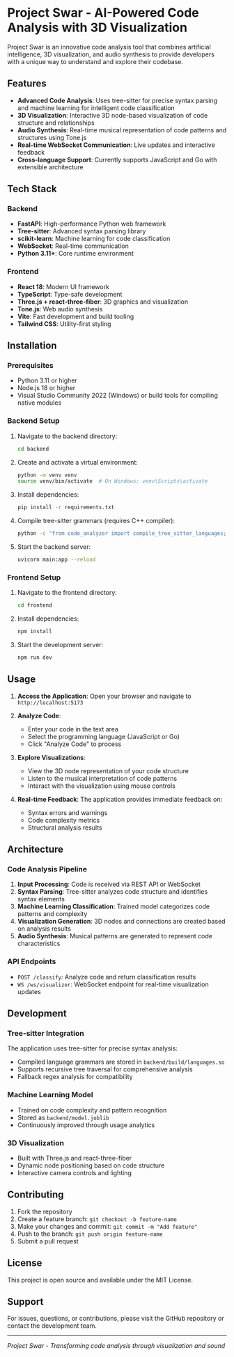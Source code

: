 # Project Swar - AI-Powered Code Analysis with 3D Visualization

Project Swar is an innovative code analysis tool that combines artificial intelligence, 3D visualization, and audio synthesis to provide developers with a unique way to understand and explore their codebase.

## Features

- **Advanced Code Analysis**: Uses tree-sitter for precise syntax parsing and machine learning for intelligent code classification
- **3D Visualization**: Interactive 3D node-based visualization of code structure and relationships
- **Audio Synthesis**: Real-time musical representation of code patterns and structures using Tone.js
- **Real-time WebSocket Communication**: Live updates and interactive feedback
- **Cross-language Support**: Currently supports JavaScript and Go with extensible architecture

## Tech Stack

### Backend
- **FastAPI**: High-performance Python web framework
- **Tree-sitter**: Advanced syntax parsing library
- **scikit-learn**: Machine learning for code classification
- **WebSocket**: Real-time communication
- **Python 3.11+**: Core runtime environment

### Frontend
- **React 18**: Modern UI framework
- **TypeScript**: Type-safe development
- **Three.js + react-three-fiber**: 3D graphics and visualization
- **Tone.js**: Web audio synthesis
- **Vite**: Fast development and build tooling
- **Tailwind CSS**: Utility-first styling

## Installation

### Prerequisites
- Python 3.11 or higher
- Node.js 18 or higher
- Visual Studio Community 2022 (Windows) or build tools for compiling native modules

### Backend Setup
1. Navigate to the backend directory:
   ```bash
   cd backend
   ```

2. Create and activate a virtual environment:
   ```bash
   python -m venv venv
   source venv/bin/activate  # On Windows: venv\Scripts\activate
   ```

3. Install dependencies:
   ```bash
   pip install -r requirements.txt
   ```

4. Compile tree-sitter grammars (requires C++ compiler):
   ```bash
   python -c "from code_analyzer import compile_tree_sitter_languages; compile_tree_sitter_languages()"
   ```

5. Start the backend server:
   ```bash
   uvicorn main:app --reload
   ```

### Frontend Setup
1. Navigate to the frontend directory:
   ```bash
   cd frontend
   ```

2. Install dependencies:
   ```bash
   npm install
   ```

3. Start the development server:
   ```bash
   npm run dev
   ```

## Usage

1. **Access the Application**: Open your browser and navigate to `http://localhost:5173`

2. **Analyze Code**: 
   - Enter your code in the text area
   - Select the programming language (JavaScript or Go)
   - Click "Analyze Code" to process

3. **Explore Visualizations**:
   - View the 3D node representation of your code structure
   - Listen to the musical interpretation of code patterns
   - Interact with the visualization using mouse controls

4. **Real-time Feedback**: The application provides immediate feedback on:
   - Syntax errors and warnings
   - Code complexity metrics
   - Structural analysis results

## Architecture

### Code Analysis Pipeline
1. **Input Processing**: Code is received via REST API or WebSocket
2. **Syntax Parsing**: Tree-sitter analyzes code structure and identifies syntax elements
3. **Machine Learning Classification**: Trained model categorizes code patterns and complexity
4. **Visualization Generation**: 3D nodes and connections are created based on analysis results
5. **Audio Synthesis**: Musical patterns are generated to represent code characteristics

### API Endpoints
- `POST /classify`: Analyze code and return classification results
- `WS /ws/visualizer`: WebSocket endpoint for real-time visualization updates

## Development

### Tree-sitter Integration
The application uses tree-sitter for precise syntax analysis:
- Compiled language grammars are stored in `backend/build/languages.so`
- Supports recursive tree traversal for comprehensive analysis
- Fallback regex analysis for compatibility

### Machine Learning Model
- Trained on code complexity and pattern recognition
- Stored as `backend/model.joblib`
- Continuously improved through usage analytics

### 3D Visualization
- Built with Three.js and react-three-fiber
- Dynamic node positioning based on code structure
- Interactive camera controls and lighting

## Contributing

1. Fork the repository
2. Create a feature branch: `git checkout -b feature-name`
3. Make your changes and commit: `git commit -m "Add feature"`
4. Push to the branch: `git push origin feature-name`
5. Submit a pull request

## License

This project is open source and available under the MIT License.

## Support

For issues, questions, or contributions, please visit the GitHub repository or contact the development team.

---

*Project Swar - Transforming code analysis through visualization and sound*